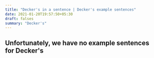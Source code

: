 ```yaml
---
title: "Decker's in a sentence | Decker's example sentences"
date: 2021-01-20T19:57:50+05:30
draft: falses
summary: "Decker's"
---
```

## Unfortunately, we have no example sentences for Decker's                 
